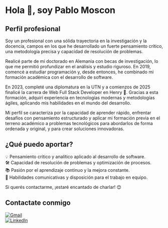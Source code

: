 # Hola 👋, soy Pablo Moscon 

## Perfil profesional 

Soy un profesional con una sólida trayectoria en la investigación y la docencia, campos en los que he desarrollado un fuerte pensamiento crítico, una metodología precisa y capacidad de resolución de problemas.

Realicé parte de mi doctorado en Alemania con becas de investigación, lo que me permitió profundizar en el análisis y estudio riguroso. En 2019, comencé a estudiar programación y, desde entonces, he combinado mi formación académica con el desarrollo de software.

En 2023, completé una diplomatura en la UTN y a comienzos de 2025 finalicé la carrera de Web Full Stack Developer en Henry 🚀. Gracias a esta formación, adquirí experiencia en tecnologías modernas y metodologías ágiles, aplicando mis habilidades en el mundo del desarrollo.

Mi perfil se caracteriza por la capacidad de aprender rápido, enfrentar desafíos con pensamiento estructurado y aplicar mi formación previa en el terreno académico a problemas tecnológicos para abordarlos de forma ordenada y original, y para crear soluciones innovadoras.

## ¿Qué puedo aportar?
💡 Pensamiento crítico y analítico aplicado al desarrollo de software.  
🛠️ Capacidad de resolución de problemas y optimización de procesos.  
📚 Pasión por el aprendizaje continuo y la mejora constante.  
🤝 Habilidades comunicativas y disposición para el trabajo en equipo.

Si querés contactarme, ¡estaré encantado de charlar! 😊

## Contactate conmigo 
[![Gmail](https://img.icons8.com/color/48/000000/gmail-new.png)](mailto:mosconpablo@gmail.com)  
[![LinkedIn](https://img.icons8.com/color/48/000000/linkedin.png)](https://www.linkedin.com/in/pablo-mosc%C3%B3n-7990142b0/)



